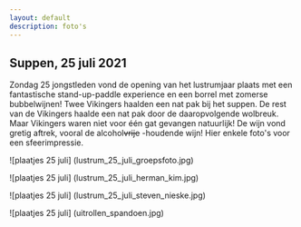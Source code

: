 ```yaml
---
layout: default
description: foto's
---
```


## Suppen, 25 juli 2021

Zondag 25 jongstleden vond de opening van het lustrumjaar plaats met een fantastische stand-up-paddle experience en een borrel met zomerse bubbelwijnen! Twee Vikingers haalden een nat pak bij het suppen. De rest van de Vikingers haalde een nat pak door de daaropvolgende wolbreuk. Maar Vikingers waren niet voor één gat gevangen natuurlijk! De wijn vond gretig aftrek, vooral de alcohol~~vrije~~ -houdende wijn! Hier enkele foto's voor een sfeerimpressie.

![plaatjes 25 juli] (lustrum_25_juli_groepsfoto.jpg)

![plaatjes 25 juli] (lustrum_25_juli_herman_kim.jpg)

![plaatjes 25 juli] (lustrum_25_juli_steven_nieske.jpg)

![plaatjes 25 juli] (uitrollen_spandoen.jpg)






